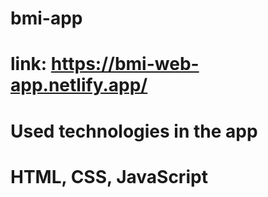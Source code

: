 # bmi-app

# link: https://bmi-web-app.netlify.app/

# Used technologies in the app
# HTML,  CSS,  JavaScript
